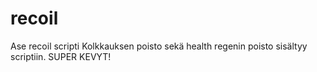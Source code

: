 # recoil

Ase recoil scripti 
Kolkkauksen poisto sekä health regenin poisto sisältyy scriptiin.
SUPER KEVYT!
